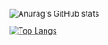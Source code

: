 ![Anurag's GitHub stats](https://github-readme-stats.vercel.app/api?username=RexFracht868454&show_icons=true&theme=transparent)
        
[![Top Langs](https://github-readme-stats.vercel.app/api/top-langs/?username=RexFracht868454)](https://github.com/anuraghazra/github-readme-stats)
  
